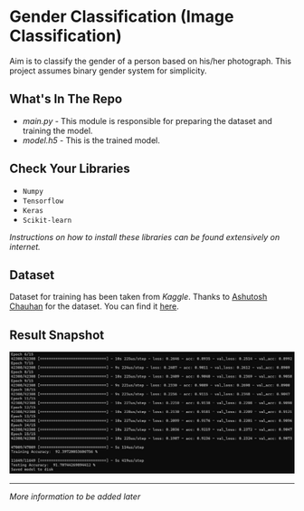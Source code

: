 # Gender Classification (Image Classification)

 Aim is to classify the gender of a person based on his/her photograph. This project assumes binary gender system for simplicity.

## What's In The Repo

* *main.py* - This module is responsible for preparing the dataset and training the model.
* *model.h5* - This is the trained model.

## Check Your Libraries

* `Numpy`
* `Tensorflow`
* `Keras`
* `Scikit-learn`

*Instructions on how to install these libraries can be found extensively on internet.*

## Dataset

Dataset for training has been taken from *Kaggle*. Thanks to [Ashutosh Chauhan](https://www.kaggle.com/cashutosh) for the dataset. You can find it [here](https://www.kaggle.com/cashutosh/gender-classification-dataset).

## Result Snapshot

![training_and_testing](/accuracyResult.PNG)

***

*More information to be added later*
